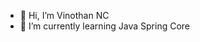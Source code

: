 - 👋 Hi, I’m Vinothan NC
- 🌱 I’m currently learning Java Spring Core

<!---
Vinothan2003/Vinothan2003 is a ✨ special ✨ repository because its `README.md` (this file) appears on your GitHub profile.
You can click the Preview link to take a look at your changes.
--->
